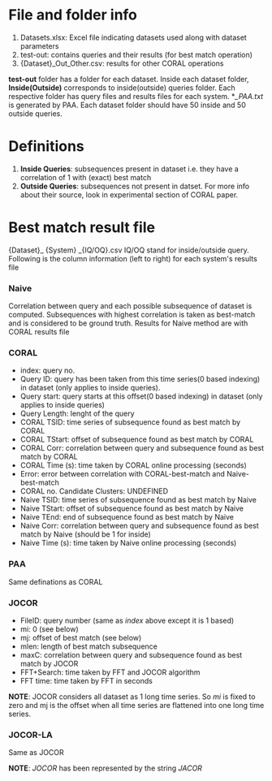 # File and folder info
1. Datasets.xlsx: Excel file indicating datasets used along with dataset parameters
2. test-out: contains queries and their results (for best match operation)
3. {Dataset}_Out_Other.csv: results for other CORAL operations

**test-out** folder has a folder for each dataset. Inside each dataset folder, **Inside(Outside)** corresponds to inside(outside) queries folder. Each respective folder has query files and results files for each system. **_PAA.txt* is generated by PAA. Each dataset folder should have 50 inside and 50 outside queries.

# Definitions
1. **Inside Queries**: subsequences present in dataset i.e. they have a correlation of 1 with (exact) best match
2. **Outside Queries**: subsequences not present in datset. For more info about their source, look in experimental section of CORAL paper. 

# Best match result file
{Dataset}_ {System} _{IQ/OQ}.csv
IQ/OQ stand for inside/outside query. 
Following is the column information (left to right) for each system's results file

### Naive
Correlation between query and each possible subsequence of dataset is computed. Subsequences with highest correlation is taken as best-match and is considered to be ground truth. Results for Naive method are with CORAL results file 
### CORAL
- index: query no.
- Query ID: query has been taken from this time series(0 based indexing) in dataset (only applies to inside queries).   
- Query start: query starts at this offset(0 based indexing) in dataset (only applies to inside queries)
- Query Length: lenght of the query
- CORAL TSID: time series of subsequence found as best match by CORAL
- CORAL TStart: offset of subsequence found as best match by CORAL
- CORAL Corr: correlation between query and subsequence found as best match by CORAL
- CORAL Time (s): time taken by CORAL online processing (seconds)
- Error: error between correlation with CORAL-best-match and Naive-best-match
- CORAL no. Candidate Clusters: UNDEFINED
- Naive TSID: time series of subsequence found as best match by Naive
- Naive TStart: offset of subsequence found as best match by Naive
- Naive TEnd: end of subsequence found as best match by Naive
- Naive Corr: correlation between query and subsequence found as best match by Naive (should be 1 for inside)
- Naive Time (s): time taken by Naive online processing (seconds) 
### PAA
Same definations as CORAL
### JOCOR
- FileID: query number (same as *index* above except it is 1 based)
- mi: 0 (see below)
- mj: offset of best match (see below)
- mlen: length of best match subsequence
- maxC: correlation between query and subsequence found as best match by JOCOR
- FFT+Search: time taken by FFT and JOCOR algorithm
- FFT time: time taken by FFT in seconds

**NOTE**: JOCOR considers all dataset as 1 long time series. So *mi* is fixed to zero and mj is the offset when all time series are flattened into one long time series. 

### JOCOR-LA
Same as JOCOR

**NOTE**: *JOCOR* has been represented by the string *JACOR*

